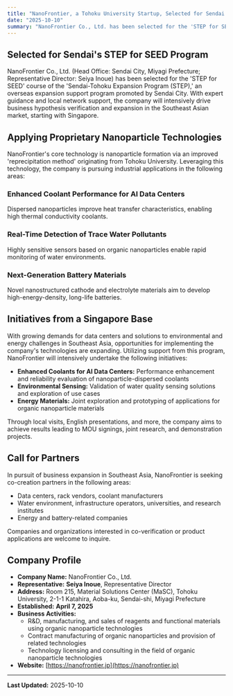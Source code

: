 ```yaml
---
title: "NanoFrontier, a Tohoku University Startup, Selected for Sendai's 'STEP for SEED' Program to Accelerate Overseas Expansion Targeting Southeast Asia"
date: "2025-10-10"
summary: "NanoFrontier Co., Ltd. has been selected for the 'STEP for SEED' course of Sendai City's 'Sendai-Tohoku Expansion Program (STEP)' aimed at supporting startups in overseas expansion. The company will leverage expert guidance and local networks to intensively pursue business hypothesis testing and deployment in the Southeast Asian market, starting with Singapore, for the commercialization of its nanoparticle technologies."
---
```


## Selected for Sendai's STEP for SEED Program

NanoFrontier Co., Ltd. (Head Office: Sendai City, Miyagi Prefecture; Representative Director: Seiya Inoue) has been selected for the 'STEP for SEED' course of the 'Sendai-Tohoku Expansion Program (STEP),' an overseas expansion support program promoted by Sendai City. With expert guidance and local network support, the company will intensively drive business hypothesis verification and expansion in the Southeast Asian market, starting with Singapore.

## Applying Proprietary Nanoparticle Technologies

NanoFrontier's core technology is nanoparticle formation via an improved 'reprecipitation method' originating from Tohoku University. Leveraging this technology, the company is pursuing industrial applications in the following areas:

### Enhanced Coolant Performance for AI Data Centers

Dispersed nanoparticles improve heat transfer characteristics, enabling high thermal conductivity coolants.

### Real-Time Detection of Trace Water Pollutants

Highly sensitive sensors based on organic nanoparticles enable rapid monitoring of water environments.

### Next-Generation Battery Materials

Novel nanostructured cathode and electrolyte materials aim to develop high-energy-density, long-life batteries.

## Initiatives from a Singapore Base

With growing demands for data centers and solutions to environmental and energy challenges in Southeast Asia, opportunities for implementing the company's technologies are expanding. Utilizing support from this program, NanoFrontier will intensively undertake the following initiatives:

- **Enhanced Coolants for AI Data Centers:** Performance enhancement and reliability evaluation of nanoparticle-dispersed coolants
- **Environmental Sensing:** Validation of water quality sensing solutions and exploration of use cases
- **Energy Materials:** Joint exploration and prototyping of applications for organic nanoparticle materials

Through local visits, English presentations, and more, the company aims to achieve results leading to MOU signings, joint research, and demonstration projects.

## Call for Partners

In pursuit of business expansion in Southeast Asia, NanoFrontier is seeking co-creation partners in the following areas:

- Data centers, rack vendors, coolant manufacturers
- Water environment, infrastructure operators, universities, and research institutes
- Energy and battery-related companies

Companies and organizations interested in co-verification or product applications are welcome to inquire.

## Company Profile

- **Company Name:** NanoFrontier Co., Ltd.
- **Representative:** **Seiya Inoue**, Representative Director
- **Address:** Room 215, Material Solutions Center (MaSC), Tohoku University, 2-1-1 Katahira, Aoba-ku, Sendai-shi, Miyagi Prefecture
- **Established:** **April 7, 2025**
- **Business Activities:**
  - R&D, manufacturing, and sales of reagents and functional materials using organic nanoparticle technologies
  - Contract manufacturing of organic nanoparticles and provision of related technologies
  - Technology licensing and consulting in the field of organic nanoparticle technologies
- **Website:** [https://nanofrontier.jp](https://nanofrontier.jp)

---

**Last Updated:** 2025-10-10